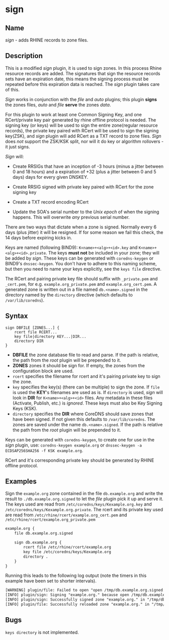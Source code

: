 # sign

## Name

*sign* - adds RHINE records to zone files.

## Description
This is a modified *sign* plugin, it is used to sign zones. In this process Rhine resource records are
added. The signatures that sign the resource records sets have an expiration date, this means the
signing process must be repeated before this expiration data is reached.  The *sign* plugin takes care of this.


*Sign* works in conjunction with the *file* and *auto* plugins; this plugin **signs** the zones
files, *auto* and *file* **serve** the zones *data*.

For this plugin to work at least one Common Signing Key, and one RCert/private key pair generated by rhine offline protocol is needed.
The signing key (or keys) will be used to sign the entire zone(regular resource records), the private key paired with RCert will be used to sign
the signing key(ZSK), and *sign* plugin will add RCert as a TXT record to zone files. *Sign* does *not* support the ZSK/KSK split, nor will
it do key or algorithm rollovers - it just signs.

*Sign* will:


 * Create RRSIGs that have an inception of -3 hours (minus a jitter between 0 and 18 hours)
    and a expiration of +32 (plus a jitter between 0 and 5 days) days for every given DNSKEY.

 * Create RRSIG signed with private key paired with RCert for the zone signing key

 * Create a TXT record encoding RCert

 * Update the SOA's serial number to the *Unix epoch* of when the signing happens. This will
    overwrite *any* previous serial number.


There are two ways that dictate when a zone is signed. Normally every 6 days (plus jitter) it will
be resigned. If for some reason we fail this check, the 14 days before expiring kicks in.

Keys are named (following BIND9): `K<name>+<alg>+<id>.key` and `K<name>+<alg>+<id>.private`.
The keys **must not** be included in your zone; they will be added by *sign*. These keys can be
generated with `coredns-keygen` or BIND9's `dnssec-keygen`. You don't have to adhere to this naming
scheme, but then you need to name your keys explicitly, see the `keys file` directive.

The RCert and pairing private key file should suffix with `_private.pem` and `_cert.pem`, for e.g. `example.org_private.pem`
and `example.org_cert.pem`.
A generated zone is written out in a file named `db.<name>.signed` in the directory named by the
`directory` directive (which defaults to `/var/lib/coredns`).

## Syntax

~~~
sign DBFILE [ZONES...] {
    rcert file RCERT...
    key file|directory KEY...|DIR...
    directory DIR
}
~~~

* **DBFILE** the zone database file to read and parse. If the path is relative, the path from the
   *root* plugin will be prepended to it.
* **ZONES** zones it should be sign for. If empty, the zones from the configuration block are
   used.
* `rcert` specifies the filename for rcert and it's pairing private key to sign the zone.
* `key` specifies the key(s) (there can be multiple) to sign the zone. If `file` is
   used the **KEY**'s filenames are used as is. If `directory` is used, *sign* will look in **DIR**
   for `K<name>+<alg>+<id>` files. Any metadata in these files (Activate, Publish, etc.) is
   *ignored*. These keys must also be Key Signing Keys (KSK).
* `directory` specifies the **DIR** where CoreDNS should save zones that have been signed.
   If not given this defaults to `/var/lib/coredns`. The zones are saved under the name
   `db.<name>.signed`. If the path is relative the path from the *root* plugin will be prepended
   to it.

Keys can be generated with `coredns-keygen`, to create one for use in the *sign* plugin, use:
`coredns-keygen example.org` or `dnssec-keygen -a ECDSAP256SHA256 -f KSK example.org`.

RCert and it's corresponding private key should be generated by RHINE offline protocol.
## Examples

Sign the `example.org` zone contained in the file `db.example.org` and write the result to
`./db.example.org.signed` to let the *file* plugin pick it up and serve it. The keys used
are read from `/etc/coredns/keys/Kexample.org.key` and `/etc/coredns/keys/Kexample.org.private`.
The rcert and its private key used are read from `/etc/rhine/rcert/example.org_cert.pem` and
`/etc/rhine/rcert/example.org_private.pem`
~~~ txt
example.org {
    file db.example.org.signed

    sign db.example.org {
        rcert file /etc/rhine/rcert/example.org
        key file /etc/coredns/keys/Kexample.org
        directory .
    }
}
~~~

Running this leads to the following log output (note the timers in this example have been set to
shorter intervals).

~~~ txt
[WARNING] plugin/file: Failed to open "open /tmp/db.example.org.signed: no such file or directory": trying again in 1m0s
[INFO] plugin/sign: Signing "example.org." because open /tmp/db.example.org.signed: no such file or directory
[INFO] plugin/sign: Successfully signed zone "example.org." in "/tmp/db.example.org.signed" with key tags "59725" and 1564766865 SOA serial, elapsed 9.357933ms, next: 2019-08-02T22:27:45.270Z
[INFO] plugin/file: Successfully reloaded zone "example.org." in "/tmp/db.example.org.signed" with serial 1564766865
~~~


## Bugs

`keys directory` is not implemented.
